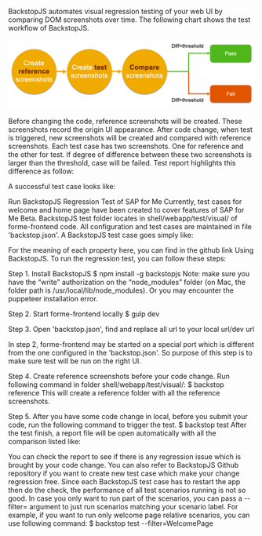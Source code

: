 BackstopJS automates visual regression testing of your web UI by comparing DOM screenshots over time. The following chart shows the test workflow of BackstopJS.

![alt tag](https://github.com/letilvy/image-source/blob/main/BackstopJS_workflow.png)
 
Before changing the code, reference screenshots will be created. These screenshots record the origin UI appearance. After code change, when test is triggered, new screenshots will be created and compared with reference screenshots. Each test case has two screenshots. One for reference and the other for test. If degree of difference between these two screenshots is larger than the threshold, case will be failed. Test report highlights this difference as follow:
 
A successful test case looks like:
    
Run BackstopJS Regression Test of SAP for Me
Currently, test cases for welcome and home page have been created to cover features of SAP for Me Beta. BackstopJS test folder locates in shell/webapp/test/visual/ of forme-frontend code. All configuration and test cases are maintained in file 'backstop.json'.
A BackstopJS test case goes simply like:
  
For the meaning of each property here, you can find in the github link Using BackstopJS.
To run the regression test, you can follow these steps:

 Step 1. Install BackstopJS
$ npm install -g backstopjs
Note: make sure you have the “write” authorization on the “node_modules” folder (on Mac, the folder path is /usr/local/lib/node_modules). Or you may encounter the puppeteer installation error.

Step 2. Start forme-frontend locally
$ gulp dev

Step 3. Open 'backstop.json', find and replace all url to your local url/dev url
 
In step 2, forme-frontend may be started on a special port which is different from the one configured in the 'backstop.json'. So purpose of this step is to make sure test will be run on the right UI.

Step 4. Create reference screenshots before your code change. 
Run following command in folder shell/webapp/test/visual/:
$ backstop reference
This will create a reference folder with all the reference screenshots.

Step 5. After you have some code change in local, before you submit your code, run the following command to trigger the test. 
$ backstop test
After the test finish, a report file will be open automatically with all the comparison listed like:
 
You can check the report to see if there is any regression issue which is brought by your code change.
You can also refer to BackstopJS Github repository if you want to create new test case which make your change regression free.
Since each BackstopJS test case has to restart the app then do the check, the performance of all test scenarios running is not so good. In case you only want to run part of the scenarios, you can pass a --filter=<scenarioLabelRegex> argument to just run scenarios matching your scenario label. For example, if you want to run only welcome page relative scenarios, you can use following command:
$ backstop test --filter=WelcomePage
